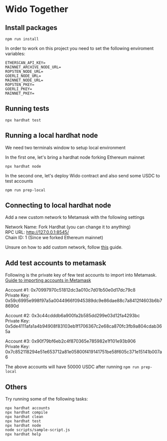 # Wido Together

## Install packages
```shell
npm run install
```
In order to work on this project you need to set the following enviroment variables:

```
ETHERSCAN_API_KEY=
MAINNET_ARCHIVE_NODE_URL=
ROPSTEN_NODE_URL=
GOERLI_NODE_URL=
MAINNET_NODE_URL=
ROPSTEN_PKEY=
GOERLI_PKEY=
MAINNET_PKEY=
```

## Running tests
```shell
npx hardhat test
```

## Running a local hardhat node
We need two terminals window to setup local environment

In the first one, let's bring a hardhat node forking Ethereum mainnet
```shell
npx hardhat node
```

In the second one, let's deploy Wido contract and also send some USDC to test accounts
```shell
npm run prep-local
```

## Connecting to local hardhat node
Add a new custom network to Metamask with the following settings

Network Name: Fork Hardhat (you can change it to anything)  
RPC URL: http://127.0.0.1:8545/  
Chain ID: 1 (Since we forked Ethereum mainnet)  

Unsure on how to add custom network, follow [this](https://metamask.zendesk.com/hc/en-us/articles/360043227612-How-to-add-a-custom-network-RPC) guide.


## Add test accounts to metamask
Following is the private key of few test accounts to import into Metamask. [Guide to importing accounts in Metamask](https://metamask.zendesk.com/hc/en-us/articles/360015489331-How-to-import-an-Account)

Account #1: 0x70997970c51812dc3a010c7d01b50e0d17dc79c8  
Private Key: 0x59c6995e998f97a5a0044966f0945389dc9e86dae88c7a8412f4603b6b78690d

Account #2: 0x3c44cdddb6a900fa2b585dd299e03d12fa4293bc  
Private Key: 0x5de4111afa1a4b94908f83103eb1f1706367c2e68ca870fc3fb9a804cdab365a

Account #3: 0x90f79bf6eb2c4f870365e785982e1f101e93b906  
Private Key: 0x7c852118294e51e653712a81e05800f419141751be58f605c371e15141b007a6

The above accounts will have 50000 USDC after running `npm run prep-local`


## Others
Try running some of the following tasks:

```shell
npx hardhat accounts
npx hardhat compile
npx hardhat clean
npx hardhat test
npx hardhat node
node scripts/sample-script.js
npx hardhat help
```
